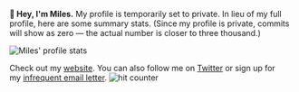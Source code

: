 **👋 Hey, I'm Miles.** My profile is temporarily set to private. In lieu of my full profile, here are some summary stats. (Since my profile is private, commits will show as zero — the actual number is closer to three thousand.)

![Miles' profile stats](https://github-readme-stats.vercel.app/api?username=milesmcc&hide=contribs,prs,commits)

Check out my [website](https://miles.land). You can also follow me on [Twitter](https://twitter.com/milesmccain) or sign up for my [infrequent email letter](https://miles.land/letter/). ![hit counter](https://shynet.rmrm.io/ingress/0431d9e7-6844-4de2-9614-44477e670d39/pixel.gif)
